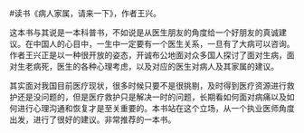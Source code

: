 #读书《病人家属，请来一下》，作者王兴。

这本书与其说是一本科普书，不如说是从医生朋友的角度给一个好朋友的真诚建议。在中国人的心目中，一生中一定要有一个医生关系，一旦有了大病可以咨询。作者王兴正是以一种很开放的姿态，开诚布公地面对众多国人探讨了面对生病，面对生老病死，医生的各种心理考虑，以及对应的医生对病人及其家属的建议。

其实面对我国目前医疗现状，很多时候只要不是很挑剔，及时得到医疗资源进行救护还是没问题的，但是医疗救护只是解决一时的问题，长期看如何面对病痛以及如何进行心理沟通和恢复才是至关重要的。本书站在这个立场，从一个执业医师角度出发，进行了很好的建议。非常推荐的一本书。